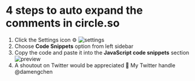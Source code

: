# 4 steps to auto expand the comments in circle.so

1. Click the Settings icon ⚙️
![settings](https://firebasestorage.googleapis.com/v0/b/testimonialto.appspot.com/o/misc%2FScreen%20Shot%202021-02-01%20at%208.53.27%20PM.png?alt=media&token=1c685b85-166c-4f47-8726-d6d07a063992)
2. Choose **Code Snippets** option from left sidebar
3. Copy the code and paste it into the **JavaScript code snippets** section
![preview](https://firebasestorage.googleapis.com/v0/b/testimonialto.appspot.com/o/misc%2FScreen%20Shot%202021-02-01%20at%208.54.37%20PM.png?alt=media&token=73621aaf-ff23-4c05-b938-c3aafcfbd024)
4. A shoutout on Twitter would be appreciated 🙏 My Twitter handle @damengchen
